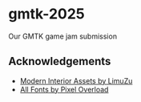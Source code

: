 # gmtk-2025
Our GMTK game jam submission

## Acknowledgements

 - [Modern Interior Assets by LimuZu](https://limezu.itch.io/)
 - [All Fonts by Pixel Overload](https://pixeloverload.itch.io/)
